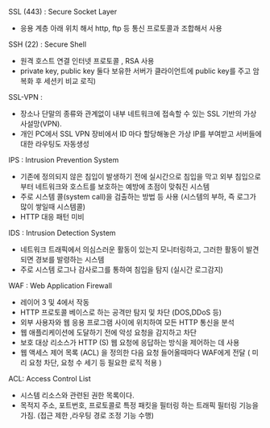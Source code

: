SSL (443) : Secure Socket Layer
- 응용 계층 아래 위치 해서 http, ftp 등 통신 프로토콜과 조합해서 사용

SSH (22) : Secure Shell 
- 원격 호스트 연결 인터넷 프로토콜  , RSA 사용
- private key, public key 둘다 보유한 서버가 클라이언트에 public key를 주고 암복화 후 세션키 비교 로직)

SSL-VPN : 
- 장소나 단말의 종류와 관계없이 내부 네트워크에 접속할 수 있는 SSL 기반의 가상 사설망(VPN). 
- 개인 PC에서 SSL VPN 장비에서 ID 마다 할당해놓은 가상 IP를 부여받고 서버들에 대한 라우팅도 자동생성

IPS : Intrusion Prevention System 
- 기존에 정의되지 않은 침입이 발생하기 전에 실시간으로 침입을 막고 외부 침입으로부터 네트워크와 호스트를 보호하는 예방에 초점이 맞춰진 시스템
- 주로 시스템 콜(system call)을 검출하는 방법 등 사용 (시스템의 부하, 즉 로그가 많이 쌓일때 시스템콜)
- HTTP 대응 패턴 미비 

IDS : Intrusion Detection System 
- 네트워크 트래픽에서 의심스러운 활동이 있는지 모니터링하고, 그러한 활동이 발견되면 경보를 발령하는 시스템
- 주로 시스템 로그나 감사로그를 통하여 침입을 탐지 (실시간 로그감지)

WAF : Web Application Firewall
- 레이어 3 및 4에서 작동 
- HTTP 프로토콜 베이스로 하는 공격만 탐지 및 차단 (DOS,DDoS 등)
- 외부 사용자와 웹 응용 프로그램 사이에 위치하여 모든 HTTP 통신을 분석
- 웹 애플리케이션에 도달하기 전에 악성 요청을 감지하고 차단
- 보호 대상 리소스가 HTTP (S) 웹 요청에 응답하는 방식을 제어하는 데 사용
- 웹 액세스 제어 목록 (ACL) 을 정의한 다음 요청 들어올때마다 WAF에게 전달 ( 미리 요청 차단, 요청 수 세기 등 필요한 로직 적용 )

ACL: Access Control List 
- 시스템 리소스와 관련된 권한 목록이다. 
- 목적지 주소, 포트번호, 프로토콜로 특정 패킷을 필터링 하는 트래픽 필터링 기능을 가짐. (접근 제한 ,라우팅 경로 조정 기능 수행)

 


